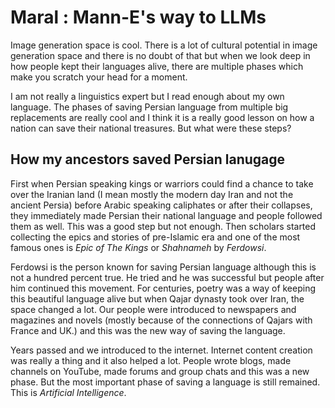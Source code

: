 # Maral : Mann-E's way to LLMs

Image generation space is cool. There is a lot of cultural potential in image generation space and there is no doubt of that but when we look deep in how people kept their languages alive, there are multiple phases which make you scratch your head for a moment. 

I am not really a linguistics expert but I read enough about my own language. The phases of saving Persian language from multiple big replacements are really cool and I think it is a really good lesson on how a nation can save their national treasures. But what were these steps? 

## How my ancestors saved Persian lanugage

First when Persian speaking kings or warriors could find a chance to take over the Iranian land (I mean mostly the modern day Iran and not the ancient Persia) before Arabic speaking caliphates or after their collapses, they immediately made Persian their national language and people followed them as well. This was a good step but not enough. Then scholars started collecting the epics and stories of pre-Islamic era and one of the most famous ones is _Epic of The Kings_ or _Shahnameh_ by _Ferdowsi_. 

Ferdowsi is the person known for saving Persian language although this is not a hundred percent true. He tried and he was successful but people after him continued this movement. For centuries, poetry was a way of keeping this beautiful language alive but when Qajar dynasty took over Iran, the space changed a lot. Our people were introduced to newspapers and magazines and novels (mostly because of the connections of Qajars with France and UK.) and this was the new way of saving the language. 

Years passed and we introduced to the internet. Internet content creation was really a thing and it also helped a lot. People wrote blogs, made channels on YouTube, made forums and group chats and this was a new phase. But the most important phase of saving a language is still remained. This is _Artificial Intelligence_. 